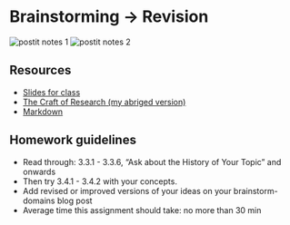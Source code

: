 # Brainstorming -> Revision
![postit notes 1](/mfadt-majorstudio-1/Assignments/brainstorm03.JPG)
![postit notes 2](/mfadt-majorstudio-1/Assignments/brainstorm04.JPG)

## Resources
* [Slides for class](https://swipe.to/8079dr)
* [The Craft of Research (my abriged version)](https://github.com/binaricorn/mfadt-majorstudio-1/blob/master/Additional%20Readings/The%20Craft%20of%20Research%20-%20Abridged.pdf)
* [Markdown](https://github.com/adam-p/markdown-here/wiki/Markdown-Cheatsheet#lists)

## Homework guidelines
* Read through: 3.3.1 - 3.3.6, “Ask about the History of Your Topic” and onwards
* Then try 3.4.1 - 3.4.2 with your concepts.
* Add revised or improved versions of your ideas on your brainstorm-domains blog post
* Average time this assignment should take: no more than 30 min